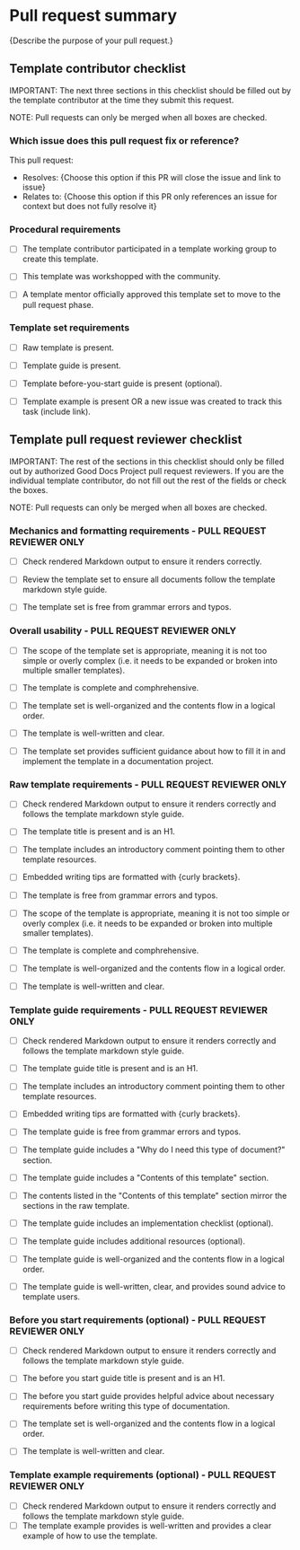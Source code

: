 # Pull request summary

{Describe the purpose of your pull request.}

## Template contributor checklist

IMPORTANT: The next three sections in this checklist should be filled out by the template contributor at the time they submit this request.

NOTE: Pull requests can only be merged when all boxes are checked.

### Which issue does this pull request fix or reference?

This pull request:

- Resolves: {Choose this option if this PR will close the issue and link to issue}
- Relates to: {Choose this option if this PR only references an issue for context but does not fully resolve it}

### Procedural requirements

- [ ] The template contributor participated in a template working group to create this template.
- [ ] This template was workshopped with the community.
- [ ] A template mentor officially approved this template set to move to the pull request phase.


### Template set requirements

- [ ] Raw template is present.
- [ ] Template guide is present.
- [ ] Template before-you-start guide is present (optional).
- [ ] Template example is present OR a new issue was created to track this task (include link).


## Template pull request reviewer checklist

IMPORTANT: The rest of the sections in this checklist should only be filled out by authorized Good Docs Project pull request reviewers. If you are the individual template contributor, do not fill out the rest of the fields or check the boxes.

NOTE: Pull requests can only be merged when all boxes are checked.


### Mechanics and formatting requirements - PULL REQUEST REVIEWER ONLY

- [ ] Check rendered Markdown output to ensure it renders correctly.
- [ ] Review the template set to ensure all documents follow the template markdown style guide.
- [ ] The template set is free from grammar errors and typos.


### Overall usability - PULL REQUEST REVIEWER ONLY

- [ ] The scope of the template set is appropriate, meaning it is not too simple or overly complex (i.e. it needs to be expanded or broken into multiple smaller templates).
- [ ] The template is complete and comphrehensive.
- [ ] The template set is well-organized and the contents flow in a logical order.
- [ ] The template is well-written and clear.
- [ ] The template set provides sufficient guidance about how to fill it in and implement the template in a documentation project.


### Raw template requirements - PULL REQUEST REVIEWER ONLY

- [ ] Check rendered Markdown output to ensure it renders correctly and follows the template markdown style guide.
- [ ] The template title is present and is an H1.
- [ ] The template includes an introductory comment pointing them to other template resources.
- [ ] Embedded writing tips are formatted with {curly brackets}.
- [ ] The template is free from grammar errors and typos.
- [ ] The scope of the template is appropriate, meaning it is not too simple or overly complex (i.e. it needs to be expanded or broken into multiple smaller templates).
- [ ] The template is complete and comphrehensive.
- [ ] The template is well-organized and the contents flow in a logical order.
- [ ] The template is well-written and clear.


### Template guide requirements - PULL REQUEST REVIEWER ONLY

- [ ] Check rendered Markdown output to ensure it renders correctly and follows the template markdown style guide.
- [ ] The template guide title is present and is an H1.
- [ ] The template includes an introductory comment pointing them to other template resources.
- [ ] Embedded writing tips are formatted with {curly brackets}.
- [ ] The template guide is free from grammar errors and typos.
- [ ] The template guide includes a "Why do I need this type of document?" section.
- [ ] The template guide includes a "Contents of this template" section.
- [ ] The contents listed in the "Contents of this template" section mirror the sections in the raw template.
- [ ] The template guide includes an implementation checklist (optional).
- [ ] The template guide includes additional resources (optional).
- [ ] The template guide is well-organized and the contents flow in a logical order.
- [ ] The template guide is well-written, clear, and provides sound advice to template users.


### Before you start requirements (optional) - PULL REQUEST REVIEWER ONLY

- [ ] Check rendered Markdown output to ensure it renders correctly and follows the template markdown style guide.
- [ ] The before you start guide title is present and is an H1.
- [ ] The before you start guide provides helpful advice about necessary requirements before writing this type of documentation.
- [ ] The template set is well-organized and the contents flow in a logical order.
- [ ] The template is well-written and clear.


### Template example requirements (optional) - PULL REQUEST REVIEWER ONLY

- [ ] Check rendered Markdown output to ensure it renders correctly and follows the template markdown style guide.
- [ ] The template example provides is well-written and provides a clear example of how to use the template.
